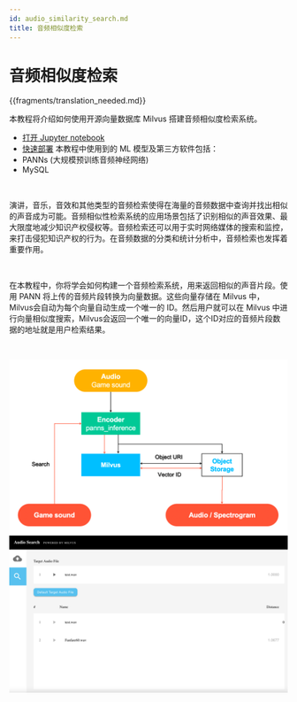 ```yaml
---
id: audio_similarity_search.md
title: 音频相似度检索
---
```


# 音频相似度检索

{{fragments/translation_needed.md}}

本教程将介绍如何使用开源向量数据库 Milvus 搭建音频相似度检索系统。

- [打开 Jupyter notebook](https://github.com/milvus-io/bootcamp/blob/master/solutions/audio_similarity_search/audio_similarity_search.ipynb)
- [快速部署](https://github.com/milvus-io/bootcamp/blob/master/solutions/audio_similarity_search/quick_deploy)
本教程中使用到的 ML 模型及第三方软件包括：
- PANNs (大规模预训练音频神经网络)
- MySQL

</br>

演讲，音乐，音效和其他类型的音频检索使得在海量的音频数据中查询并找出相似的声音成为可能。音频相似性检索系统的应用场景包括了识别相似的声音效果、最大限度地减少知识产权侵权等。音频检索还可以用于实时网络媒体的搜索和监控，来打击侵犯知识产权的行为。在音频数据的分类和统计分析中，音频检索也发挥着重要作用。

</br>

在本教程中，你将学会如何构建一个音频检索系统，用来返回相似的声音片段。使用 PANN 将上传的音频片段转换为向量数据。这些向量存储在 Milvus 中，Milvus会自动为每个向量自动生成一个唯一的 ID。然后用户就可以在 Milvus 中进行向量相似度搜索，Milvus会返回一个唯一的向量ID，这个ID对应的音频片段数据的地址就是用户检索结果。

<br/>

![Audio_search](../../../assets/audio_search.png "Workflow of an audio similarity search system.")
![Audio_search_demo](../../../assets/audio_search_demo.png "Demo of an audio similarity search system.")
